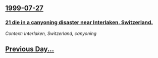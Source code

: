 ## [1999-07-27](/news/1999/07/27/index.md)

### [ 21 die in a canyoning disaster near Interlaken, Switzerland.](/news/1999/07/27/21-die-in-a-canyoning-disaster-near-interlaken-switzerland.md)
_Context: Interlaken, Switzerland, canyoning_

## [Previous Day...](/news/1999/07/26/index.md)


